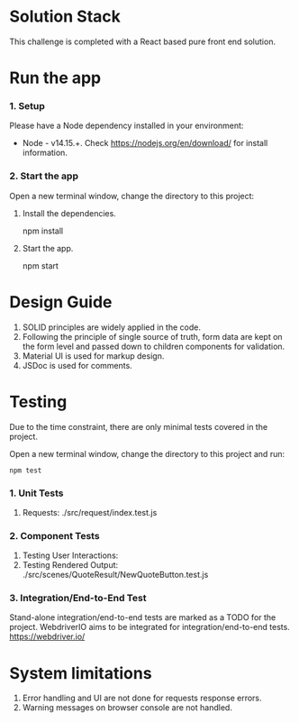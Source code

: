 # Solution Stack

This challenge is completed with a React based pure front end solution.

# Run the app

### 1. Setup

Please have a Node dependency installed in your environment:

- Node - v14.15.+. Check https://nodejs.org/en/download/ for install information.

### 2. Start the app

Open a new terminal window, change the directory to this project:

1. Install the dependencies.

   npm install

2. Start the app.

   npm start

# Design Guide

1. SOLID principles are widely applied in the code.
1. Following the principle of single source of truth, form data are kept on the form level and passed down to children components for validation.
1. Material UI is used for markup design.
1. JSDoc is used for comments.

# Testing

Due to the time constraint, there are only minimal tests covered in the project.

Open a new terminal window, change the directory to this project and run:

    npm test

### 1. Unit Tests

1. Requests: ./src/request/index.test.js

### 2. Component Tests

1. Testing User Interactions:
1. Testing Rendered Output:
   ./src/scenes/QuoteResult/NewQuoteButton.test.js

### 3. Integration/End-to-End Test

Stand-alone integration/end-to-end tests are marked as a TODO for the project.
WebdriverIO aims to be integrated for integration/end-to-end tests. https://webdriver.io/

# System limitations

1. Error handling and UI are not done for requests response errors.
1. Warning messages on browser console are not handled.
